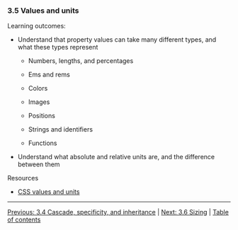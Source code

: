 ### 3.5 Values and units

Learning outcomes:

- Understand that property values can take many different types, and what these types represent

  - Numbers, lengths, and percentages

  - Ems and rems

  - Colors

  - Images

  - Positions

  - Strings and identifiers

  - Functions

- Understand what absolute and relative units are, and the difference between them

Resources

- [CSS values and units](https://developer.mozilla.org/docs/Learn/CSS/Building_blocks/Values_and_units)

---

[Previous: 3.4 Cascade, specificity, and inheritance](/curriculum/2-core/2-styling/3-04-cascade-specificity-and-inheritance.md) | [Next: 3.6 Sizing](/curriculum/2-core/2-styling/3-06-sizing.md) | [Table of contents](/TOC.md)

